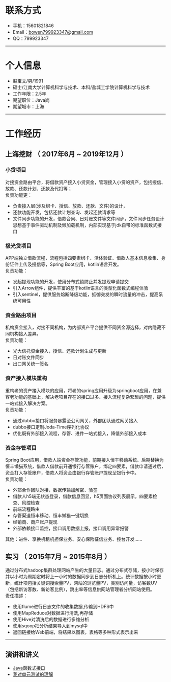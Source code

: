 # 联系方式

- 手机：15601821846
- Email：bowen799923347@gmail.com 
- QQ：799923347

---

# 个人信息

 - 赵宝文/男/1991 
 - 硕士/江南大学计算机科学与技术、本科/盐城工学院计算机科学与技术
 - 工作年限：2.5年
 - 期望职位：Java岗
 - 期望城市：上海

---

# 工作经历

## 上海挖财 （ 2017年6月 ~ 2019年12月 ）

### 小贷项目
对接资金路由平台，将借款资产接入小贷资金，管理接入小贷的资产，包括授信、放款、还款计划、还款及代扣等；  
负责功能更：

- 负责接入层(涉及绑卡、授信、放款、还款、文件)的设计，
- 还款功能开发，包括还款计划查询、发起还款请求等
- 文件同步功能的开发，借款合同、日对账文件等文件同步，文件同步任务设计思想基于事件驱动机制及懒加载机制，内部实现基于jdk自带的标准函数式接口

### 极光贷项目
APP端独立借款流程，流程包括四要素绑卡、活体验证、借款人基本信息收集、身份证件上传及授信等，Spring Boot应用，kotlin语言开发。  
负责功能：

- 发起提现功能的开发，使用分布式锁防止并发提现申请提交
- 引入Arrow组件，提供丰富的基于kotlin语言的类型化函数式编程体验
- 引入sentinel，提供服务熔断降级功能，抵御突发的瞬时流量的冲击，提高系统可用性

### 资金路由项目
机构资金接入，对接不同机构，为内部资产平台提供不同资金源选择，对内隐藏不同机构接入差异。  
负责功能：

- 光大信托资金接入，授信、还款计划生成与更新
- 日对账文件同步
- 出口网关统一签名

### 资产接入模块重构 
重构老的资产接入模块的应用，将老的spring应用升级为springboot应用，在兼容老功能的基础上，解决老项目存在的接口过多、接入流程复杂繁琐的问题，提供一站式接入解决方案。  
负责功能：

- 通过dubbo接口将服务暴露至公司网关，外部团队通过网关接入
- dubbo接口定制Joda-Time序列化协议
- 优化既有外部接入流程，存管、进件一站式接入，降低外部接入成本

### 资金存管项目 
Spring Boot应用，借款人端资金存管功能，前期接入恒丰移动系统、后期替换为恒丰懒猫系统，借款人借款前开通银行存管账户，绑定四要素，借款申请通过后，资金打入存管账户，借款人将资金由银行存管账户提现至银行卡中。  
负责功能：

- 外部合作团队对接，数据传输加解密、验签
- 借款人h5端无状态登录，借款信息回显，h5页面协议列表展示，四要素检查、风控检查
- 前端流程路由
- 存管渠道恒丰移动、恒丰懒猫一键切换
- 经销商、商户账户提现
- 外部依赖接口监控，接口调用数据上报，接口调用异常报警

其他：进件、享换机租机担保业务、安心保险征信业务、控台开发......
## 实习 （ 2015年7月 ~ 2015年8月 ）
通过分布式hadoop集群处理网站产生的大量日志。通过分布式存储，按小时保存并以小时为周期定时将上一小时的数据同步到日志分析机上。统计数据按小时更新，统计项包括关键词搜索量PV，网站的浏览量PV，类别访问量，访客数UV（包括新访客数、新访客比例），跳出率等信息供网站管理者分析网站使用。  
责任描述：

- 使用flume进行日志文件的收集数据,传输到HDFS中
- 使用MapReduce对数据进行清洗,再存储
- 使用Hive对清洗后的数据进行多维分析
- 使用sqoop把分析结果导入到mysql中
- 返回链接给Web前端，将结果以图表，表格等多种形式表示出来

---

## 演讲和讲义

 - [Java函数式接口](https://github.com/a799923347/hogwarts/blob/master/files/Java%E5%87%BD%E6%95%B0%E5%BC%8F%E6%8E%A5%E5%8F%A3.pdf)
 - [我对单元测试的理解](https://github.com/a799923347/hogwarts/blob/master/files/%E4%BE%83%E5%A4%A7%E5%B1%B1%E4%B9%8B%E5%8D%95%E5%85%83%E6%B5%8B%E8%AF%95.pdf)
